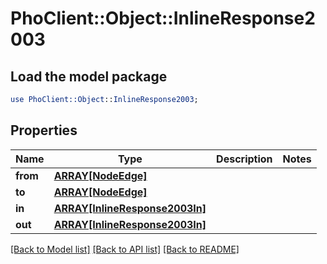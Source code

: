 # PhoClient::Object::InlineResponse2003

## Load the model package
```perl
use PhoClient::Object::InlineResponse2003;
```

## Properties
Name | Type | Description | Notes
------------ | ------------- | ------------- | -------------
**from** | [**ARRAY[NodeEdge]**](NodeEdge.md) |  | 
**to** | [**ARRAY[NodeEdge]**](NodeEdge.md) |  | 
**in** | [**ARRAY[InlineResponse2003In]**](InlineResponse2003In.md) |  | 
**out** | [**ARRAY[InlineResponse2003In]**](InlineResponse2003In.md) |  | 

[[Back to Model list]](../README.md#documentation-for-models) [[Back to API list]](../README.md#documentation-for-api-endpoints) [[Back to README]](../README.md)


